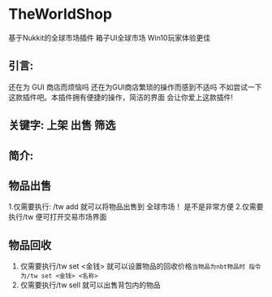 # TheWorldShop

基于Nukkit的全球市场插件
箱子UI全球市场 Win10玩家体验更佳

## 引言:
还在为 GUI 商店而烦恼吗 还在为GUI商店繁琐的操作而感到不适吗 不如尝试一下这款插件吧。本插件拥有便捷的操作，简洁的界面
会让你爱上这款插件!

## 关键字: 上架 出售 筛选
## 简介:
## 物品出售
 1.仅需要执行: /tw add 就可以将物品出售到 全球市场！ 是不是非常方便
 2.仅需要执行/tw 便可打开交易市场界面
## 物品回收
 1. 仅需要执行/tw set <金钱> 就可以设置物品的回收价格`当物品为nbt物品时 指令为/tw set <金钱> <名称>`
 2. 仅需要执行/tw sell 就可以出售背包内的物品
